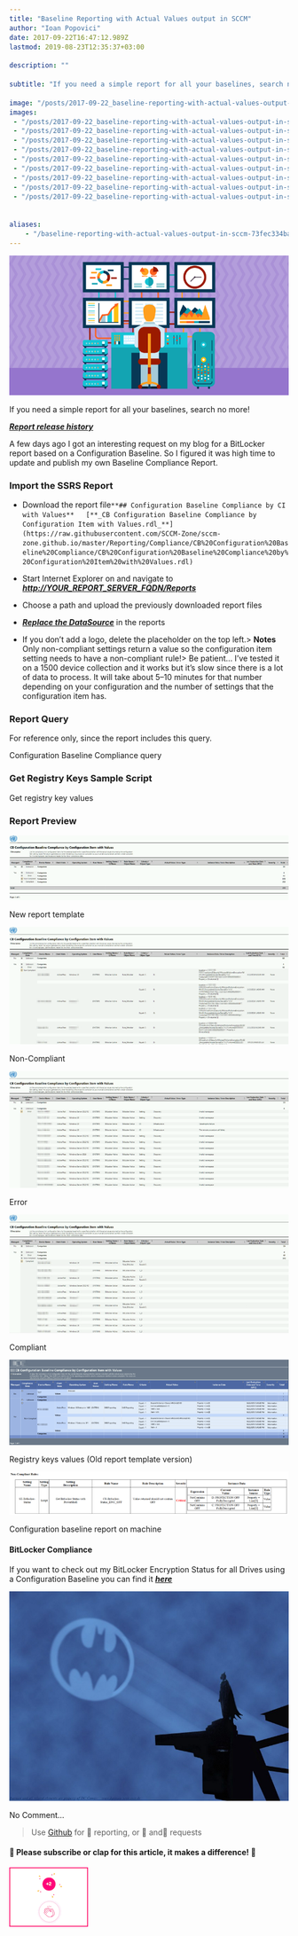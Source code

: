```yaml
---
title: "Baseline Reporting with Actual Values output in SCCM"
author: "Ioan Popovici"
date: 2017-09-22T16:47:12.989Z
lastmod: 2019-08-23T12:35:37+03:00

description: ""

subtitle: "If you need a simple report for all your baselines, search no more!"

image: "/posts/2017-09-22_baseline-reporting-with-actual-values-output-in-sccm/images/1.png" 
images:
 - "/posts/2017-09-22_baseline-reporting-with-actual-values-output-in-sccm/images/1.png" 
 - "/posts/2017-09-22_baseline-reporting-with-actual-values-output-in-sccm/images/2.png" 
 - "/posts/2017-09-22_baseline-reporting-with-actual-values-output-in-sccm/images/3.png" 
 - "/posts/2017-09-22_baseline-reporting-with-actual-values-output-in-sccm/images/4.png" 
 - "/posts/2017-09-22_baseline-reporting-with-actual-values-output-in-sccm/images/5.png" 
 - "/posts/2017-09-22_baseline-reporting-with-actual-values-output-in-sccm/images/6.png" 
 - "/posts/2017-09-22_baseline-reporting-with-actual-values-output-in-sccm/images/7.png" 
 - "/posts/2017-09-22_baseline-reporting-with-actual-values-output-in-sccm/images/8.jpeg" 
 - "/posts/2017-09-22_baseline-reporting-with-actual-values-output-in-sccm/images/9.gif" 


aliases:
    - "/baseline-reporting-with-actual-values-output-in-sccm-73fec334ba8f"
---
```


![image](/posts/2017-09-22_baseline-reporting-with-actual-values-output-in-sccm/images/1.png)



If you need a simple report for all your baselines, search no more!

[**_Report release history_**](https://SCCM.Zone/cb-configuration-baseline-compliance-changelog)


A
 few days ago I got an interesting request on my blog for a BitLocker report based on a Configuration Baseline. So I figured it was high time to update and publish my own Baseline Compliance Report.

### Import the SSRS Report

*   Download the report file`**## Configuration Baseline Compliance by CI with Values**  
[**_CB Configuration Baseline Compliance by Configuration Item with Values.rdl_**](https://raw.githubusercontent.com/SCCM-Zone/sccm-zone.github.io/master/Reporting/Compliance/CB%20Configuration%20Baseline%20Compliance/CB%20Configuration%20Baseline%20Compliance%20by%20Configuration%20Item%20with%20Values.rdl)`

*   Start Internet Explorer on and navigate to [**_http://YOUR_REPORT_SERVER_FQDN/Reports_**](http://en.wikipedia.org/wiki/Fully_qualified_domain_name)
*   Choose a path and upload the previously downloaded report files
*   [**_Replace the DataSource_**](https://joshheffner.com/how-to-import-additional-software-update-reports-in-sccm/) in the reports
*   If you don’t add a logo, delete the placeholder on the top left.> **Notes** Only non-compliant settings return a value so the configuration item setting needs to have a non-compliant rule!> Be patient… I’ve tested it on a 1500 device collection and it works but it’s slow since there is a lot of data to process. It will take about 5–10 minutes for that number depending on your configuration and the number of settings that the configuration item has.

### Report Query

For reference only, since the report includes this query.


Configuration Baseline Compliance query



### **Get Registry Keys Sample Script**


Get registry key values



### Report Preview




![image](/posts/2017-09-22_baseline-reporting-with-actual-values-output-in-sccm/images/2.png)

New report template





![image](/posts/2017-09-22_baseline-reporting-with-actual-values-output-in-sccm/images/3.png)

Non-Compliant





![image](/posts/2017-09-22_baseline-reporting-with-actual-values-output-in-sccm/images/4.png)

Error





![image](/posts/2017-09-22_baseline-reporting-with-actual-values-output-in-sccm/images/5.png)

Compliant





![image](/posts/2017-09-22_baseline-reporting-with-actual-values-output-in-sccm/images/6.png)

Registry keys values (Old report template version)





![image](/posts/2017-09-22_baseline-reporting-with-actual-values-output-in-sccm/images/7.png)

Configuration baseline report on machine



#### BitLocker Compliance

If you want to check out my BitLocker Encryption Status for all Drives using a Configuration Baseline you can find it [**_here_**](https://ioan.in/2fFObha)



![image](/posts/2017-09-22_baseline-reporting-with-actual-values-output-in-sccm/images/8.jpeg)

No Comment…

> Use [Github](https://SCCM.Zone/Issues) for 🐛 reporting, or 🌈 and🦄 requests

#### 🙏 Please subscribe or clap for this article, it makes a difference! 🙏


![image](/posts/2017-09-22_baseline-reporting-with-actual-values-output-in-sccm/images/9.gif)
